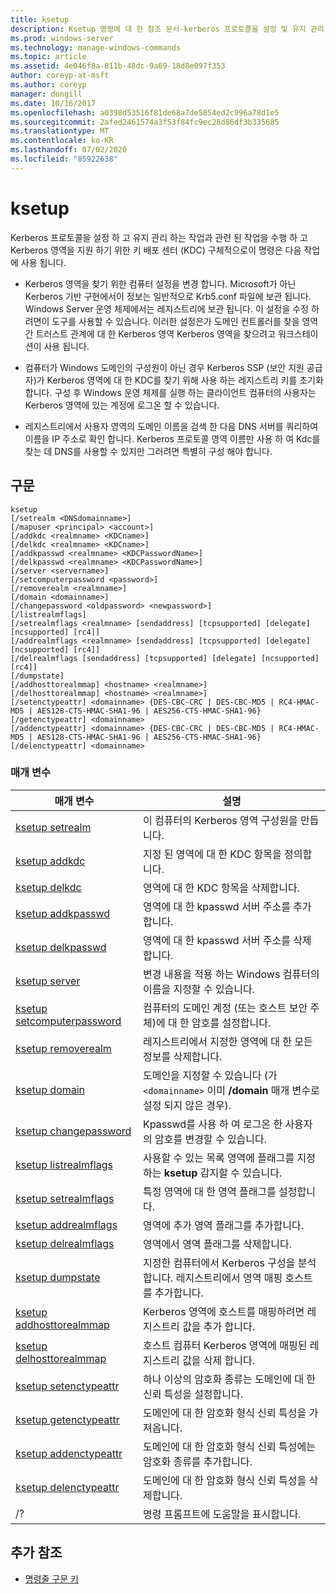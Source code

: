 ```yaml
---
title: ksetup
description: Ksetup 명령에 대 한 참조 문서-kerberos 프로토콜을 설정 및 유지 관리 하는 작업과 관련 된 작업을 수행 하 고 Kerberos 영역을 지원 하기 위한 KDC (키 배포 센터)를 수행 합니다.
ms.prod: windows-server
ms.technology: manage-windows-commands
ms.topic: article
ms.assetid: 4e046f8a-811b-48dc-9a69-18d8e097f353
author: coreyp-at-msft
ms.author: coreyp
manager: dongill
ms.date: 10/16/2017
ms.openlocfilehash: a0398d53516f81de68a7de5854ed2c996a78d1e5
ms.sourcegitcommit: 2afed2461574a3f53f84fc9ec28d86df3b335685
ms.translationtype: MT
ms.contentlocale: ko-KR
ms.lasthandoff: 07/02/2020
ms.locfileid: "85922638"
---
```

# <a name="ksetup"></a>ksetup

Kerberos 프로토콜을 설정 하 고 유지 관리 하는 작업과 관련 된 작업을 수행 하 고 Kerberos 영역을 지원 하기 위한 키 배포 센터 (KDC) 구체적으로이 명령은 다음 작업에 사용 됩니다.

- Kerberos 영역을 찾기 위한 컴퓨터 설정을 변경 합니다. Microsoft가 아닌 Kerberos 기반 구현에서이 정보는 일반적으로 Krb5.conf 파일에 보관 됩니다. Windows Server 운영 체제에서는 레지스트리에 보관 됩니다. 이 설정을 수정 하려면이 도구를 사용할 수 있습니다. 이러한 설정은가 도메인 컨트롤러를 찾을 영역 간 트러스트 관계에 대 한 Kerberos 영역 Kerberos 영역을 찾으려고 워크스테이션이 사용 됩니다.

- 컴퓨터가 Windows 도메인의 구성원이 아닌 경우 Kerberos SSP (보안 지원 공급자)가 Kerberos 영역에 대 한 KDC를 찾기 위해 사용 하는 레지스트리 키를 초기화 합니다. 구성 후 Windows 운영 체제를 실행 하는 클라이언트 컴퓨터의 사용자는 Kerberos 영역에 있는 계정에 로그온 할 수 있습니다.

- 레지스트리에서 사용자 영역의 도메인 이름을 검색 한 다음 DNS 서버를 쿼리하여 이름을 IP 주소로 확인 합니다. Kerberos 프로토콜 영역 이름만 사용 하 여 Kdc를 찾는 데 DNS를 사용할 수 있지만 그러려면 특별히 구성 해야 합니다.

## <a name="syntax"></a>구문

```
ksetup
[/setrealm <DNSdomainname>]
[/mapuser <principal> <account>]
[/addkdc <realmname> <KDCname>]
[/delkdc <realmname> <KDCname>]
[/addkpasswd <realmname> <KDCPasswordName>]
[/delkpasswd <realmname> <KDCPasswordName>]
[/server <servername>]
[/setcomputerpassword <password>]
[/removerealm <realmname>]
[/domain <domainname>]
[/changepassword <oldpassword> <newpassword>]
[/listrealmflags]
[/setrealmflags <realmname> [sendaddress] [tcpsupported] [delegate] [ncsupported] [rc4]]
[/addrealmflags <realmname> [sendaddress] [tcpsupported] [delegate] [ncsupported] [rc4]]
[/delrealmflags [sendaddress] [tcpsupported] [delegate] [ncsupported] [rc4]]
[/dumpstate]
[/addhosttorealmmap] <hostname> <realmname>]
[/delhosttorealmmap] <hostname> <realmname>]
[/setenctypeattr] <domainname> {DES-CBC-CRC | DES-CBC-MD5 | RC4-HMAC-MD5 | AES128-CTS-HMAC-SHA1-96 | AES256-CTS-HMAC-SHA1-96}
[/getenctypeattr] <domainname>
[/addenctypeattr] <domainname> {DES-CBC-CRC | DES-CBC-MD5 | RC4-HMAC-MD5 | AES128-CTS-HMAC-SHA1-96 | AES256-CTS-HMAC-SHA1-96}
[/delenctypeattr] <domainname>
```

### <a name="parameters"></a>매개 변수

| 매개 변수 | 설명 |
| --------- | ----------- |
| [ksetup setrealm](ksetup-setrealm.md) | 이 컴퓨터의 Kerberos 영역 구성원을 만듭니다. |
| [ksetup addkdc](ksetup-addkdc.md) | 지정 된 영역에 대 한 KDC 항목을 정의합니다. |
| [ksetup delkdc](ksetup-delkdc.md) | 영역에 대 한 KDC 항목을 삭제합니다. |
| [ksetup addkpasswd](ksetup-addkpasswd.md) | 영역에 대 한 kpasswd 서버 주소를 추가 합니다. |
| [ksetup delkpasswd](ksetup-delkpasswd.md) | 영역에 대 한 kpasswd 서버 주소를 삭제 합니다. |
| [ksetup server](ksetup-server.md) | 변경 내용을 적용 하는 Windows 컴퓨터의 이름을 지정할 수 있습니다. |
| [ksetup setcomputerpassword](ksetup-setcomputerpassword.md) | 컴퓨터의 도메인 계정 (또는 호스트 보안 주체)에 대 한 암호를 설정합니다. |
| [ksetup removerealm](ksetup-removerealm.md) | 레지스트리에서 지정한 영역에 대 한 모든 정보를 삭제합니다. |
| [ksetup domain](ksetup-domain.md) | 도메인을 지정할 수 있습니다 (가 `<domainname>` 이미 **/domain** 매개 변수로 설정 되지 않은 경우). |
| [ksetup changepassword](ksetup-changepassword.md) | Kpasswd를 사용 하 여 로그온 한 사용자의 암호를 변경할 수 있습니다. |
| [ksetup listrealmflags](ksetup-listrealmflags.md) | 사용할 수 있는 목록 영역에 플래그를 지정 하는 **ksetup** 감지할 수 있습니다. |
| [ksetup setrealmflags](ksetup-setrealmflags.md) | 특정 영역에 대 한 영역 플래그를 설정합니다. |
| [ksetup addrealmflags](ksetup-addrealmflags.md) | 영역에 추가 영역 플래그를 추가합니다. |
| [ksetup delrealmflags](ksetup-delrealmflags.md) | 영역에서 영역 플래그를 삭제합니다. |
| [ksetup dumpstate](ksetup-dumpstate.md) | 지정한 컴퓨터에서 Kerberos 구성을 분석 합니다. 레지스트리에서 영역 매핑 호스트를 추가합니다. |
| [ksetup addhosttorealmmap](ksetup-addhosttorealmmap.md) | Kerberos 영역에 호스트를 매핑하려면 레지스트리 값을 추가 합니다. |
| [ksetup delhosttorealmmap](ksetup-delhosttorealmmap.md) | 호스트 컴퓨터 Kerberos 영역에 매핑된 레지스트리 값을 삭제 합니다. |
| [ksetup setenctypeattr](ksetup-setenctypeattr.md) | 하나 이상의 암호화 종류는 도메인에 대 한 신뢰 특성을 설정합니다. |
| [ksetup getenctypeattr](ksetup-getenctypeattr.md) | 도메인에 대 한 암호화 형식 신뢰 특성을 가져옵니다. |
| [ksetup addenctypeattr](ksetup-addenctypeattr.md) | 도메인에 대 한 암호화 형식 신뢰 특성에는 암호화 종류를 추가합니다. |
| [ksetup delenctypeattr](ksetup-delenctypeattr.md) | 도메인에 대 한 암호화 형식 신뢰 특성을 삭제합니다. |
| /? | 명령 프롬프트에 도움말을 표시합니다. |

## <a name="additional-references"></a>추가 참조

- [명령줄 구문 키](command-line-syntax-key.md)